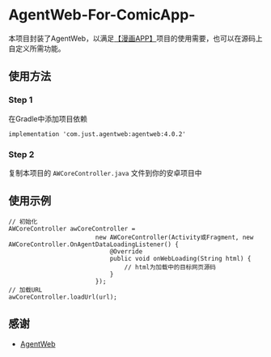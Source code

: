 # AgentWeb-For-ComicApp-

本项目封装了AgentWeb，以满足[【漫画APP】](https://blog.csdn.net/HBK_MySummerCT/article/details/89057970)项目的使用需要，也可以在源码上自定义所需功能。

## 使用方法

### Step 1

在Gradle中添加项目依赖

```
implementation 'com.just.agentweb:agentweb:4.0.2'
```

### Step 2

复制本项目的 ```AWCoreController.java``` 文件到你的安卓项目中

## 使用示例

```
// 初始化
AWCoreController awCoreController = 
                        new AWCoreController(Activity或Fragment, new AWCoreController.OnAgentDataLoadingListener() {
                            @Override
                            public void onWebLoading(String html) {
                                // html为加载中的目标网页源码
                            }
                        });
// 加载URL
awCoreController.loadUrl(url);
```


## 感谢

- [AgentWeb](https://github.com/Justson/AgentWeb)
